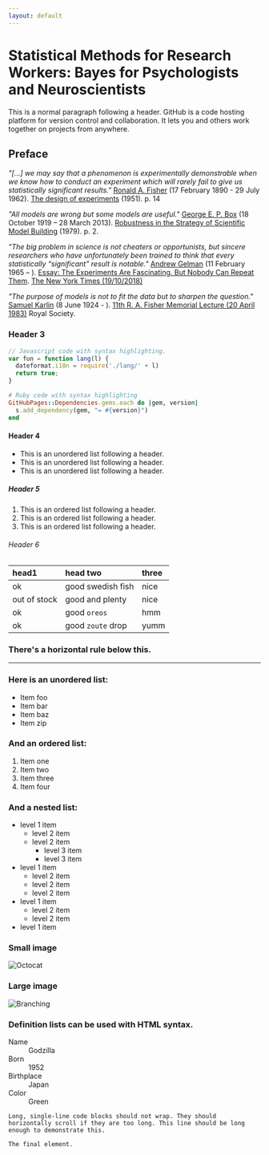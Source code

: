 ```yaml
---
layout: default
---
```


# Statistical Methods for Research Workers: Bayes for Psychologists and Neuroscientists

This is a normal paragraph following a header. GitHub is a code hosting platform for version control and collaboration. It lets you and others work together on projects from anywhere.

## Preface

_"[...] we may say that a phenomenon is experimentally demonstrable when we know how to conduct an experiment which will rarely fail to give us statistically significant results."_
[Ronald A. Fisher](https://en.wikipedia.org/wiki/Ronald_Fisher) (17 February 1890 - 29 July 1962). <ins>The design of experiments</ins> (1951). p. 14

_"All models are wrong but some models are useful."_
[George E. P. Box](https://en.wikipedia.org/wiki/George_E._P._Box) (18 October 1919 – 28 March 2013). <ins>Robustness in the Strategy of Scientific Model Building</ins> (1979). p. 2.

_"The big problem in science is not cheaters or opportunists, but sincere researchers who have unfortunately been trained to think that every statistically “significant” result is notable."_
[Andrew Gelman](http://www.stat.columbia.edu/~gelman/) (11 February 1965 – ). <ins>Essay: The Experiments Are Fascinating. But Nobody Can Repeat Them</ins>. [The New York Times (19/10/2018)](https://www.nytimes.com/2018/11/19/science/science-research-fraud-reproducibility.html)

_"The purpose of models is not to fit the data but to sharpen the question."_
[Samuel Karlin](https://en.wikipedia.org/wiki/Samuel_Karlin) (8 June 1924 - ). <ins>11th R. A. Fisher Memorial Lecture (20 April 1983)</ins> Royal Society.

### Header 3

```js
// Javascript code with syntax highlighting.
var fun = function lang(l) {
  dateformat.i18n = require('./lang/' + l)
  return true;
}
```

```ruby
# Ruby code with syntax highlighting
GitHubPages::Dependencies.gems.each do |gem, version|
  s.add_dependency(gem, "= #{version}")
end
```

#### Header 4

*   This is an unordered list following a header.
*   This is an unordered list following a header.
*   This is an unordered list following a header.

##### Header 5

1.  This is an ordered list following a header.
2.  This is an ordered list following a header.
3.  This is an ordered list following a header.

###### Header 6

| head1        | head two          | three |
|:-------------|:------------------|:------|
| ok           | good swedish fish | nice  |
| out of stock | good and plenty   | nice  |
| ok           | good `oreos`      | hmm   |
| ok           | good `zoute` drop | yumm  |

### There's a horizontal rule below this.

* * *

### Here is an unordered list:

*   Item foo
*   Item bar
*   Item baz
*   Item zip

### And an ordered list:

1.  Item one
1.  Item two
1.  Item three
1.  Item four

### And a nested list:

- level 1 item
  - level 2 item
  - level 2 item
    - level 3 item
    - level 3 item
- level 1 item
  - level 2 item
  - level 2 item
  - level 2 item
- level 1 item
  - level 2 item
  - level 2 item
- level 1 item

### Small image

![Octocat](https://github.githubassets.com/images/icons/emoji/octocat.png)

### Large image

![Branching](https://guides.github.com/activities/hello-world/branching.png)


### Definition lists can be used with HTML syntax.

<dl>
<dt>Name</dt>
<dd>Godzilla</dd>
<dt>Born</dt>
<dd>1952</dd>
<dt>Birthplace</dt>
<dd>Japan</dd>
<dt>Color</dt>
<dd>Green</dd>
</dl>

```
Long, single-line code blocks should not wrap. They should horizontally scroll if they are too long. This line should be long enough to demonstrate this.
```

```
The final element.
```
